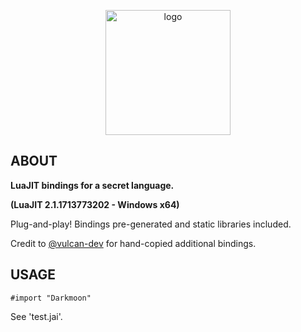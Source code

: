 <p align="center">
  <img src="https://github.com/paylhorse/Darkmoon/assets/74363924/7d07e809-935e-4200-adfe-ecc177a7f793" alt="logo" width="200"/>
</p>

## ABOUT
**LuaJIT bindings for a secret language.**

**(LuaJIT 2.1.1713773202 - Windows x64)**

Plug-and-play! Bindings pre-generated and static libraries included.

Credit to [@vulcan-dev](https://github.com/vulcan-dev/jai-luajit) for hand-copied additional bindings.

## USAGE
```jai
#import "Darkmoon"
```
See 'test.jai'.